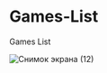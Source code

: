 # Games-List
Games List 

![Снимок экрана (12)](https://github.com/Arisanerz/Games-List/assets/138304850/eb703259-a3ef-4d51-aa60-1ab5091a5c01)
